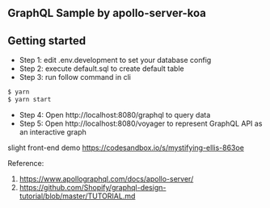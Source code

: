 ## GraphQL Sample by apollo-server-koa
## Getting started
+ Step 1: edit .env.development to set your database config
+ Step 2: execute default.sql to create default table
+ Step 3: run follow command in cli

```sh
$ yarn
$ yarn start
```

+ Step 4: Open http://localhost:8080/graphql to query data
+ Step 5: Open http://localhost:8080/voyager to represent GraphQL API as an interactive graph

slight front-end demo
https://codesandbox.io/s/mystifying-ellis-863oe

Reference: 
1. https://www.apollographql.com/docs/apollo-server/
2. https://github.com/Shopify/graphql-design-tutorial/blob/master/TUTORIAL.md
